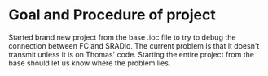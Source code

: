 # Goal and Procedure of project
Started brand new project from the base .ioc file to try to debug the connection between FC and SRADio. The current problem is that it doesn't transmit unless it is on Thomas' code. Starting the entire project from the base should let us know where the problem lies.